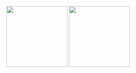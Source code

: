 <img height=160 align="center" src="https://stats.rconjoe.com/api?username=rconjoe&show_icons=true&theme=rose_pine" /> <img height=160 align="center" src="https://stats.rconjoe.com/api/top-langs/?username=rconjoe&hide_progress=true&theme=rose_pine&langs_count=8" />
